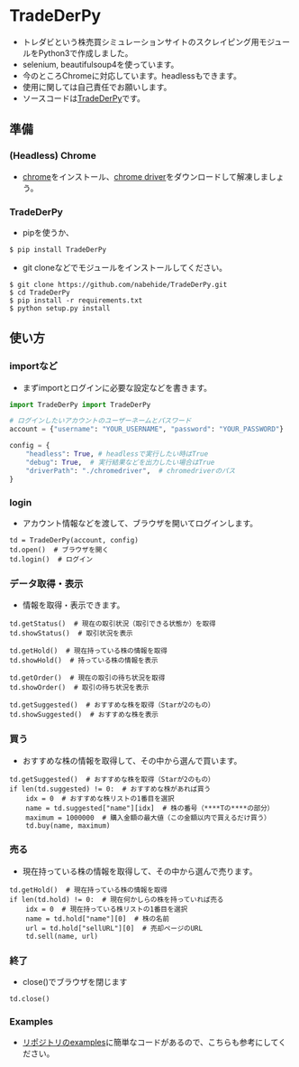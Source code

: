 # TradeDerPy
- トレダビという株売買シミュレーションサイトのスクレイピング用モジュールをPython3で作成しました。
- selenium, beautifulsoup4を使っています。
- 今のところChromeに対応しています。headlessもできます。
- 使用に関しては自己責任でお願いします。
- ソースコードは[TradeDerPy](https://github.com/nabehide/TradeDerPy)です。

## 準備
### (Headless) Chrome
- [chrome](https://www.google.co.jp/chrome/browser/desktop/index.html)をインストール、[chrome driver](https://sites.google.com/a/chromium.org/chromedriver/downloads)をダウンロードして解凍しましょう。

### TradeDerPy
- pipを使うか、

```
$ pip install TradeDerPy
```

- git cloneなどでモジュールをインストールしてください。
```
$ git clone https://github.com/nabehide/TradeDerPy.git
$ cd TradeDerPy
$ pip install -r requirements.txt
$ python setup.py install
```

## 使い方
### importなど
- まずimportとログインに必要な設定などを書きます。

``` examples.py
import TradeDerPy import TradeDerPy

# ログインしたいアカウントのユーザーネームとパスワード
account = {"username": "YOUR_USERNAME", "password": "YOUR_PASSWORD"}

config = {
    "headless": True, # headlessで実行したい時はTrue
    "debug": True,  # 実行結果などを出力したい場合はTrue
    "driverPath": "./chromedriver",  # chromedriverのパス
}
```

### login
- アカウント情報などを渡して、ブラウザを開いてログインします。
```
td = TradeDerPy(account, config)
td.open()  # ブラウザを開く
td.login()  # ログイン
```

### データ取得・表示
- 情報を取得・表示できます。
```
td.getStatus()  # 現在の取引状況（取引できる状態か）を取得
td.showStatus()  # 取引状況を表示

td.getHold()  # 現在持っている株の情報を取得
td.showHold()  # 持っている株の情報を表示

td.getOrder()  # 現在の取引の待ち状況を取得
td.showOrder()  # 取引の待ち状況を表示

td.getSuggested()  # おすすめな株を取得（Starが2のもの）
td.showSuggested()  # おすすめな株を表示
```

### 買う
- おすすめな株の情報を取得して、その中から選んで買います。
```
td.getSuggested()  # おすすめな株を取得（Starが2のもの）
if len(td.suggested) != 0:  # おすすめな株があれば買う
    idx = 0  # おすすめな株リストの1番目を選択
    name = td.suggested["name"][idx]  # 株の番号（****Tの****の部分）
    maximum = 1000000  # 購入金額の最大値（この金額以内で買えるだけ買う）
    td.buy(name, maximum)
```

### 売る
- 現在持っている株の情報を取得して、その中から選んで売ります。
```
td.getHold()  # 現在持っている株の情報を取得
if len(td.hold) != 0:  # 現在何かしらの株を持っていれば売る
    idx = 0  # 現在持っている株リストの1番目を選択
    name = td.hold["name"][0]  # 株の名前
    url = td.hold["sellURL"][0]  # 売却ページのURL
    td.sell(name, url)
```

### 終了
- close()でブラウザを閉じます
```
td.close()
```

### Examples
- [リポジトリのexamples](https://github.com/nabehide/TradeDerPy/tree/master/examples)に簡単なコードがあるので、こちらも参考にしてください。

